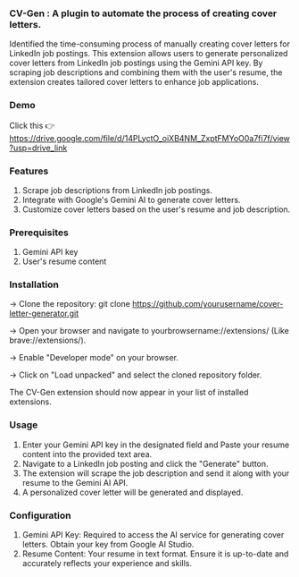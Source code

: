 ### CV-Gen : A plugin to automate the process of creating cover letters.
Identified the time-consuming process of manually creating cover letters for LinkedIn job postings.
This extension allows users to generate personalized cover letters from LinkedIn job postings using the Gemini API key. By scraping job descriptions and combining them with the user's resume, the extension creates tailored cover letters to enhance job applications.

### Demo  
Click this 👉 https://drive.google.com/file/d/14PLyctO_oiXB4NM_ZxptFMYoO0a7fi7f/view?usp=drive_link
### Features
1. Scrape job descriptions from LinkedIn job postings.
2. Integrate with Google's Gemini AI to generate cover letters.
3. Customize cover letters based on the user's resume and job description.

### Prerequisites
1. Gemini API key
2. User's resume content 

### Installation

-> Clone the repository:
git clone https://github.com/yourusername/cover-letter-generator.git

-> Open your browser and navigate to yourbrowsername://extensions/ (Like brave://extensions/).

-> Enable "Developer mode" on your browser.

-> Click on "Load unpacked" and select the cloned repository folder.

The CV-Gen extension should now appear in your list of installed extensions.

### Usage
1. Enter your Gemini API key in the designated field and Paste your resume content into the provided text area.
2. Navigate to a LinkedIn job posting and click the "Generate" button.
3. The extension will scrape the job description and send it along with your resume to the Gemini AI API.
4. A personalized cover letter will be generated and displayed.

### Configuration
1. Gemini API Key: Required to access the AI service for generating cover letters. Obtain your key from Google AI Studio.
2. Resume Content: Your resume in  text format. Ensure it is up-to-date and accurately reflects your experience and skills.


